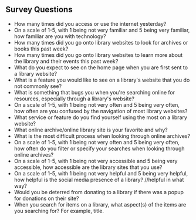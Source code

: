 ## Survey Questions

* How many times did you access or use the internet yesterday?
* On a scale of 1-5, with 1 being not very familiar and 5 being very familiar, how familiar are you with technology?
* How many times did you go onto library websites to look for archives or books this past week?
* How many times did you go onto library websites to learn more about the library and their events this past week?
* What do you expect to see on the home page when you are first sent to a library website?
* What is a feature you would like to see on a library's website that you do not commonly see?
* What is something that bugs you when you're searching online for resources, especially through a library's website?
* On a scale of 1-5, with 1 being not very often and 5 being very often, how often are you confused by the navigation of most library websites?
* What service or feature do you find yourself using the most on a library website?
* What online archive/online library site is your favorite and why?
* What is the most difficult process when looking through online archives?
* On a scale of 1-5, with 1 being not very often and 5 being very often, how often do you filter or specify your searches when looking through online archives?
* On a scale of 1-5, with 1 being not very accessible and 5 being very accessible, how accessible are the library sites that you use?
* On a scale of 1-5, with 1 being not very helpful and 5 being very helpful, how helpful is the social media presence of a library?
//helpful in what way?
* Would you be deterred from donating to a library if there was a popup for donations on their site?
* When you search for items on a library, what aspect(s) of the items are you searching for? For example, title.
